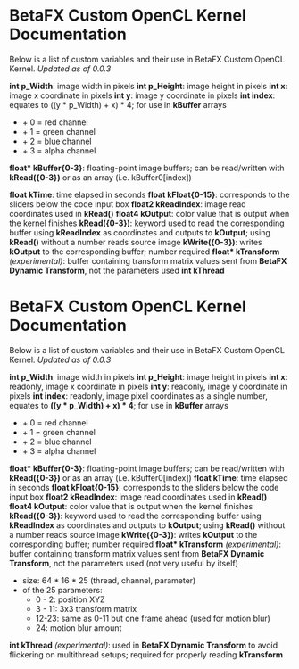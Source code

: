 # BetaFX Custom OpenCL Kernel Documentation

Below is a list of custom variables and their use in BetaFX Custom OpenCL Kernel.
*Updated as of 0.0.3*

**int p_Width**: image width in pixels
**int p_Height**: image height in pixels
**int x**: image x coordinate in pixels
**int y**: image y coordinate in pixels
**int index**: equates to ((y \* p_Width) + x) \* 4; for use in **kBuffer** arrays
- \+ 0 = red channel
- \+ 1 = green channel
- \+ 2 = blue channel
- \+ 3 = alpha channel

**float\* kBuffer{0-3}**: floating-point image buffers; can be read/written with **kRead({0-3})** or as an array (i.e. kBuffer0[index])

**float kTime**: time elapsed in seconds
**float kFloat{0-15}**: corresponds to the sliders below the code input box
**float2 kReadIndex**: image read coordinates used in **kRead()**
**float4 kOutput**: color value that is output when the kernel finishes
**kRead({0-3})**: keyword used to read the corresponding buffer using **kReadIndex** as coordinates and outputs to **kOutput**; using **kRead()** without a number reads source image
**kWrite({0-3})**: writes **kOutput** to the corresponding buffer; number required
**float\* kTransform** *(experimental)*: buffer containing transform matrix values sent from **BetaFX Dynamic Transform**, not the parameters used
**int kThread**

# BetaFX Custom OpenCL Kernel Documentation

Below is a list of custom variables and their use in BetaFX Custom OpenCL Kernel.
*Updated as of 0.0.3*

**int p_Width**: image width in pixels
**int p_Height**: image height in pixels
**int x**: readonly, image x coordinate in pixels
**int y**: readonly, image y coordinate in pixels
**int index**: readonly, image pixel coordinates as a single number, equates to **((y \* p_Width) + x) \* 4**; for use in **kBuffer** arrays
- \+ 0 = red channel
- \+ 1 = green channel
- \+ 2 = blue channel
- \+ 3 = alpha channel

**float\* kBuffer{0-3}**: floating-point image buffers; can be read/written with **kRead({0-3})** or as an array (i.e. kBuffer0[index])
**float kTime**: time elapsed in seconds
**float kFloat{0-15}**: corresponds to the sliders below the code input box
**float2 kReadIndex**: image read coordinates used in **kRead()**
**float4 kOutput**: color value that is output when the kernel finishes
**kRead({0-3})**: keyword used to read the corresponding buffer using **kReadIndex** as coordinates and outputs to **kOutput**; using **kRead()** without a number reads source image
**kWrite({0-3})**: writes **kOutput** to the corresponding buffer; number required
**float\* kTransform** *(experimental)*: buffer containing transform matrix values sent from **BetaFX Dynamic Transform**, not the parameters used (not very useful by itself)
- size: 64 * 16 * 25 (thread, channel, parameter)
- of the 25 parameters:
   - 0 - 2: position XYZ
   - 3 - 11: 3x3 transform matrix
   - 12-23: same as 0-11 but one frame ahead (used for motion blur)
   - 24: motion blur amount

**int kThread** *(experimental)*: used in **BetaFX Dynamic Transform** to avoid flickering on multithread setups; required for properly reading **kTransform**
